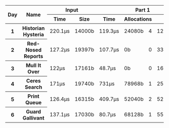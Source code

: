 <table>
  <thread>
    <tr>
      <th rowspan="2">Day</th>
      <th rowspan="2">Name</th>
      <th colspan="2">Input</th>
      <th colspan="4">Part 1</th>
      <th colspan="4">Part 2</th>
    </tr>
    <tr>
      <th>Time</th>
      <th>Size</th>
      <th>Time</th>
      <th colspan="2">Allocations</th>
      <th>Result</th>
      <th>Time</th>
      <th colspan="2">Allocations</th>
      <th>Result</th>
    </tr>
  </thread>
  <tbody id="results">
<tr>
<th>1</th>
<th>Historian Hysteria</th>
<td>220.1µs</td>
<td>14000b</td>
<td>119.3µs</td>
<td>24080b</td><td>4</td>
<td>1223326</td>
<td>76µs</td>
<td>24080b</td><td>4</td>
<td>21070419</td>
</tr>
<tr>
<th>2</th>
<th>Red-Nosed Reports</th>
<td>127.2µs</td>
<td>19397b</td>
<td>107.7µs</td>
<td>0b</td><td>0</td>
<td>334</td>
<td>227.5µs</td>
<td>0b</td><td>0</td>
<td>400</td>
</tr>
<tr>
<th>3</th>
<th>Mull It Over</th>
<td>122µs</td>
<td>17161b</td>
<td>48.7µs</td>
<td>0b</td><td>0</td>
<td>165225049</td>
<td>103.4µs</td>
<td>152b</td><td>5</td>
<td>108830766</td>
</tr>
<tr>
<th>4</th>
<th>Ceres Search</th>
<td>171µs</td>
<td>19740b</td>
<td>731µs</td>
<td>78968b</td><td>1</td>
<td>2514</td>
<td>279µs</td>
<td>78968b</td><td>1</td>
<td>1888</td>
</tr>
<tr>
<th>5</th>
<th>Print Queue</th>
<td>126.4µs</td>
<td>16315b</td>
<td>409.7µs</td>
<td>52040b</td><td>2</td>
<td>5268</td>
<td>661.3µs</td>
<td>52040b</td><td>2</td>
<td>5799</td>
</tr>
<tr>
<th>6</th>
<th>Guard Gallivant</th>
<td>137.1µs</td>
<td>17030b</td>
<td>80.7µs</td>
<td>68128b</td><td>1</td>
<td>5534</td>
<td>302.8µs</td>
<td>77736b</td><td>2</td>
<td>5221</td>
</tr>
</tbody>
</table>

